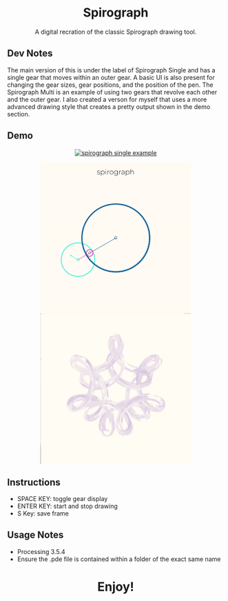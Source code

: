 <h1 align="center">Spirograph</h1>

<p align="center">
A digital recration of the classic Spirograph drawing tool.
</p>

## Dev Notes
<p>
  The main version of this is under the label of Spirograph Single and has a single gear that moves within an outer gear. A basic UI is also present for changing the gear sizes, gear positions, and the position of the pen. The Spirograph Multi is an example of using two gears that revolve each other and the outer gear. I also created a verson for myself that uses a more advanced drawing style that creates a pretty output shown in the demo section. 
</p>

## Demo
<p>
</p>
<p align="center">
  <a href="https://github.com/yahirRendon/creative_coding/blob/main/processing/artistic_projects/spirograph/spirograph_single/spirographSingle.pde">
    <img 
       align="center" 
       alt="spirograph single example" 
       width="700" 
       src="https://github.com/yahirRendon/creative_coding/blob/main/processing/artistic_projects/spirograph/data/spirograph-single-path.gif"
    />
  </a>
</p>

<p align="center">
  <a href="https://github.com/yahirRendon/creative_coding/blob/main/processing/artistic_projects/spirograph/spirograph_multi/spirographMulti.pde">
    <img 
       align="center" 
       alt="spirograph multi example" 
       width="350" 
       src="https://github.com/yahirRendon/creative_coding/blob/main/processing/artistic_projects/spirograph/data/spirograph-multi-purple-path.gif"
    />
  </a>
  <a href="https://github.com/yahirRendon/creative_coding/blob/main/processing/artistic_projects/spirograph/spirograph_multi/spirographMulti.pde">
    <img 
       align="center" 
       alt="spirograph multi with brush example" 
       width="350" 
       src="https://github.com/yahirRendon/creative_coding/blob/main/processing/artistic_projects/spirograph/data/spirograph-multi-purple.jpg"
    />
  </a>
</p>


 
## Instructions
- SPACE KEY: toggle gear display<br>
- ENTER KEY: start and stop drawing<br>
- S Key: save frame

## Usage Notes
* Processing 3.5.4
* Ensure the .pde file is contained within a folder of the exact same name


<h1 align="center">Enjoy!</h1>
